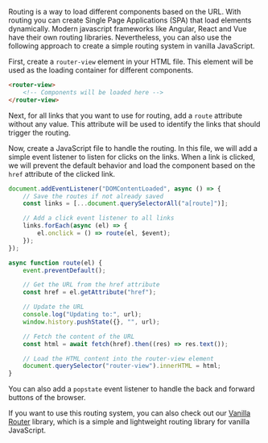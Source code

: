 Routing is a way to load different components based on the URL. With routing you can create Single Page Applications (SPA) that load elements dynamically. Modern javascript frameworks like Angular, React and Vue have their own routing libraries. Nevertheless, you can also use the following approach to create a simple routing system in vanilla JavaScript.

First, create a `router-view` element in your HTML file. This element will be used as the loading container for different components.

```html
<router-view>
    <!-- Components will be loaded here -->
</router-view>
```

Next, for all links that you want to use for routing, add a `route` attribute without any value. This attribute will be used to identify the links that should trigger the routing.

Now, create a JavaScript file to handle the routing. In this file, we will add a simple event listener to listen for clicks on the links. When a link is clicked, we will prevent the default behavior and load the component based on the `href` attribute of the clicked link.

```javascript
document.addEventListener("DOMContentLoaded", async () => {
    // Save the routes if not already saved
    const links = [...document.querySelectorAll("a[route]")];

    // Add a click event listener to all links
    links.forEach(async (el) => {
        el.onclick = () => route(el, $event);
    });
});

async function route(el) {
    event.preventDefault();

    // Get the URL from the href attribute
    const href = el.getAttribute("href");

    // Update the URL
    console.log("Updating to:", url);
    window.history.pushState({}, "", url);

    // Fetch the content of the URL
    const html = await fetch(href).then((res) => res.text());

    // Load the HTML content into the router-view element
    document.querySelector("router-view").innerHTML = html;
}
```

You can also add a `popstate` event listener to handle the back and forward buttons of the browser.

If you want to use this routing system, you can also check out our [Vanilla Router](https://github.com/kaangiray26/vanilla-router) library, which is a simple and lightweight routing library for vanilla JavaScript.
